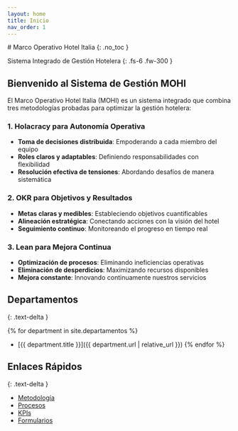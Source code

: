 ```yaml
---
layout: home
title: Inicio
nav_order: 1
---
```


<div class="main-header" markdown="1">
# Marco Operativo Hotel Italia 
{: .no_toc }

Sistema Integrado de Gestión Hotelera
{: .fs-6 .fw-300 }
</div>

## Bienvenido al Sistema de Gestión MOHI

El Marco Operativo Hotel Italia (MOHI) es un sistema integrado que combina tres metodologías probadas para optimizar la gestión hotelera:

### 1. Holacracy para Autonomía Operativa
* **Toma de decisiones distribuida**: Empoderando a cada miembro del equipo
* **Roles claros y adaptables**: Definiendo responsabilidades con flexibilidad
* **Resolución efectiva de tensiones**: Abordando desafíos de manera sistemática

### 2. OKR para Objetivos y Resultados
* **Metas claras y medibles**: Estableciendo objetivos cuantificables
* **Alineación estratégica**: Conectando acciones con la visión del hotel
* **Seguimiento continuo**: Monitoreando el progreso en tiempo real

### 3. Lean para Mejora Continua
* **Optimización de procesos**: Eliminando ineficiencias operativas
* **Eliminación de desperdicios**: Maximizando recursos disponibles
* **Mejora constante**: Innovando continuamente nuestros servicios

## Departamentos
{: .text-delta }

{% for department in site.departamentos %}
* [{{ department.title }}]({{ department.url | relative_url }})
{% endfor %}

## Enlaces Rápidos
{: .text-delta }

* [Metodología](/metodologia)
* [Procesos](/procesos)
* [KPIs](/kpis)
* [Formularios](/formularios)

<div class="italia-accent">
  <span class="green"></span>
  <span class="white"></span>
  <span class="red"></span>
</div>